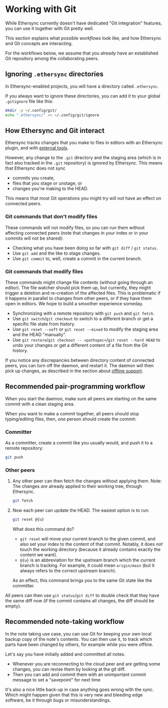 <!--
SPDX-FileCopyrightText: 2024 blinry <mail@blinry.org>
SPDX-FileCopyrightText: 2024 zormit <nt4u@kpvn.de>

SPDX-License-Identifier: CC-BY-SA-4.0
-->

# Working with Git

While Ethersync currently doesn't have dedicated "Git integration" features, you can use it together with Git pretty well.

This section explains what possible *workflows* look like, and how Ethersync and Git concepts are interacting.

For the workflows below, we assume that you already have an established Git repository among the collaborating peers.

## Ignoring `.ethersync` directories

In Ethersync-enabled projects, you will have a directory called `.ethersync`.

If you always want to ignore these directories, you can add it to your global `.gitignore` file like this:

```bash
mkdir -p ~/.config/git/
echo ".ethersync/" >> ~/.config/git/ignore
```

## How Ethersync and Git interact

Ethersync tracks changes that you make to files in editors with an Ethersync plugin, and with [external tools](file-events.md).

However, any change to the `.git` directory and the staging area (which is in fact also tracked in the `.git` repository) is *ignored* by Ethersync. This means that Ethersync does not sync
- commits you create,
- files that you stage or unstage, or
- changes you're making to the HEAD.

This means that most Git operations you might try will not have an effect on connected peers.

### Git commands that don't modify files

These commands will not modify files, so you can run them without affecting connected peers (note that changes in your index or in your commits will not be shared):

- Checking what you have been doing so far with `git diff` / `git status`.
- Use `git add` and the like to stage changes.
- Use `git commit` to, well, create a commit in the current branch.

### Git commands that modify files

These commands might change file contents (without going through an editor). The file watcher should pick them up, but currently, they might trigger a deletion and re-creation of the affected files.
This is problematic if it happens in parallel to changes from other peers, or if they have them open in editors. We hope to build a smoother experience someday.

- Synchronizing with a remote repository with `git push` and `git fetch`.
- Use `git switch`/`git checkout` to switch to a different branch or get a specific file state from history.
- Use `git reset --soft` or `git reset --mixed` to modify the staging area and the HEAD "manually".
- Use `git restore`/`git checkout -- <pathspec>`/`git reset --hard HEAD` to undo your changes or get a different content of a file from the Git history.

If you notice any discrepancies between directory content of connected peers, you can turn off the daemon, and restart it. The daemon will then pick up changes, as described in the section about [offline support](offline-support.md).

## Recommended pair-programming workflow

When you start the daemon, make sure all peers are starting on the same commit with a clean staging area.

When you want to make a commit together, all peers should stop typing/editing files, then, *one* person should create the commit:

### Committer

As a committer, create a commit like you usually would, and push it to a remote repository:

```bash
git push
```

### Other peers

1. Any other peer can then fetch the changes without applying them. Note: The changes *are* already applied to their working tree, through Ethersync.

    ```bash
    git fetch
    ```

2. Now each peer can update the HEAD. The easiest option is to run:

    ```bash
    git reset @{u}
    ```

    What does this command do?

    - `git reset` will move your current branch to the given commit, and also set your index to the content of that commit. Notably, it does *not* touch the working directory (because it already contains exactly the content we want).
    - `@{u}` is an abbreviation for the upstream branch which the current branch is tracking. For example, it could mean `origin/main` (but it always refers to the correct upstream branch).

    As an effect, this command brings you to the same Git state like the committer.

All peers can then use `git status`/`git diff` to double check that they have the same diff now (if the commit contains all changes, the diff should be empty).

## Recommended note-taking workflow

In the note taking use case, you can use Git for keeping your own local backup copy of the note's contents. You can then use it, to track which parts have been changed by others, for example while you were offline.

Let's say you have initially added and committed all notes.
- Whenever you are reconnecting to the cloud peer and are getting some changes, you can revise them by looking at the git diff.
- Then you can add and commit them with an unimportant commit message to set a "savepoint" for next time

It's also a nice little back-up in case anything goes wrong with the sync. Which might happen given that this is very new and bleeding edge software, be it through bugs or misunderstandings.
